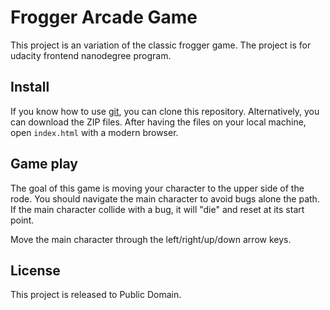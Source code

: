# Frogger Arcade Game

This project is an variation of the classic frogger game. The project is for udacity frontend nanodegree program.

## Install
If you know how to use [git](https://git-scm.com), you can clone this repository. Alternatively, you can download the ZIP files. After having the files on your local machine, open `index.html` with a modern browser.

## Game play
The goal of this game is moving your character to the upper side of the rode. You should navigate the main character to avoid bugs alone the path. If the main character collide with a bug, it will "die" and reset at its start point.

Move the main character through the left/right/up/down arrow keys.

## License
This project is released to Public Domain.
